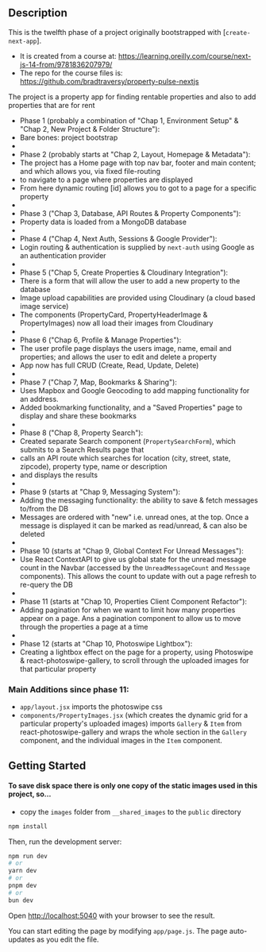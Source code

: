 ## Description

This is the twelfth phase of a project originally bootstrapped with [`create-next-app`].

-   It is created from a course at: https://learning.oreilly.com/course/next-js-14-from/9781836207979/
-   The repo for the course files is: https://github.com/bradtraversy/property-pulse-nextjs

The project is a property app for finding rentable properties and also to add properties that are for rent

-   Phase 1 (probably a combination of "Chap 1, Environment Setup" & "Chap 2, New Project & Folder Structure"):
-   Bare bones: project bootstrap
-
-   Phase 2 (probably starts at "Chap 2, Layout, Homepage & Metadata"):
-   The project has a Home page with top nav bar, footer and main content; and which allows you, via fixed file-routing
-   to navigate to a page where properties are displayed
-   From here dynamic routing \[id\] allows you to got to a page for a specific property
-
-   Phase 3 ("Chap 3, Database, API Routes & Property Components"):
-   Property data is loaded from a MongoDB database
-
-   Phase 4 ("Chap 4, Next Auth, Sessions & Google Provider"):
-   Login routing & authentication is supplied by `next-auth` using Google as an authentication provider
-
-   Phase 5 ("Chap 5, Create Properties & Cloudinary Integration"):
-   There is a form that will allow the user to add a new property to the database
-   Image upload capabilities are provided using Cloudinary (a cloud based image service)
-   The components (PropertyCard, PropertyHeaderImage & PropertyImages) now all load their images from Cloudinary
-
-   Phase 6 ("Chap 6, Profile & Manage Properties"):
-   The user profile page displays the users image, name, email and properties; and allows the user to edit and delete a property
-   App now has full CRUD (Create, Read, Update, Delete)
-
-   Phase 7 ("Chap 7, Map, Bookmarks & Sharing"):
-   Uses Mapbox and Google Geocoding to add mapping functionality for an address.
-   Added bookmarking functionality, and a "Saved Properties" page to display and share these bookmarks
-
-   Phase 8 ("Chap 8, Property Search"):
-   Created separate Search component (`PropertySearchForm`), which submits to a Search Results page that
-   calls an API route which searches for location (city, street, state, zipcode), property type, name or description
-   and displays the results
-
-   Phase 9 (starts at "Chap 9, Messaging System"):
-   Adding the messaging functionality: the ability to save & fetch messages to/from the DB
-   Messages are ordered with "new" i.e. unread ones, at the top. Once a message is displayed it can be marked as read/unread, & can also be deleted
-
-   Phase 10 (starts at "Chap 9, Global Context For Unread Messages"):
-   Use React ContextAPI to give us global state for the unread message count in the Navbar (accessed by the `UnreadMessageCount` and `Message` components). This allows the count to update with out a page refresh to re-query the DB
-
-   Phase 11 (starts at "Chap 10, Properties Client Component Refactor"):
-   Adding pagination for when we want to limit how many properties appear on a page. Ans a pagination component to allow us to move through the properties a page at a time
-
-   Phase 12 (starts at "Chap 10, Photoswipe Lightbox"):
-   Creating a lightbox effect on the page for a property, using Photoswipe & react-photoswipe-gallery, to scroll through the uploaded images for that particular property

### Main Additions since phase 11:

-   `app/layout.jsx` imports the photoswipe css
-   `components/PropertyImages.jsx` (which creates the dynamic grid for a particular property's uploaded images) imports `Gallery` & `Item` from react-photoswipe-gallery and wraps the whole section in the `Gallery` component, and the individual images in the `Item` component.

## Getting Started

#### To save disk space there is only one copy of the static images used in this project, so...

-   copy the `images` folder from `__shared_images` to the `public` directory

```bash
npm install
```

Then, run the development server:

```bash
npm run dev
# or
yarn dev
# or
pnpm dev
# or
bun dev
```

Open [http://localhost:5040](http://localhost:5040) with your browser to see the result.

You can start editing the page by modifying `app/page.js`. The page auto-updates as you edit the file.
